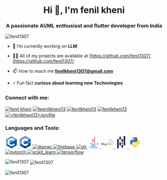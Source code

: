 <h1 align="center">Hi 👋, I'm fenil kheni</h1>
<h3 align="center">A passionate AI/ML enthusiast and flutter developer from India</h3>

<p align="left"> <img src="https://komarev.com/ghpvc/?username=fenil1307&label=Profile%20views&color=0e75b6&style=flat" alt="fenil1307" /> </p>

- 🔭 I’m currently working on **LLM**

- 👨‍💻 All of my projects are available at [https://github.com/fenil1307](https://github.com/fenil1307)

- 📫 How to reach me **fenilkheni1307@gmail.com**

- ⚡ Fun fact **curious about learning new Technologies**

<h3 align="left">Connect with me:</h3>
<p align="left">
<a href="https://linkedin.com/in/fenil kheni" target="blank"><img align="center" src="https://raw.githubusercontent.com/rahuldkjain/github-profile-readme-generator/master/src/images/icons/Social/linked-in-alt.svg" alt="fenil kheni" height="30" width="40" /></a>
<a href="https://www.hackerrank.com/fewnilkheni13" target="blank"><img align="center" src="https://raw.githubusercontent.com/rahuldkjain/github-profile-readme-generator/master/src/images/icons/Social/hackerrank.svg" alt="fewnilkheni13" height="30" width="40" /></a>
<a href="https://codeforces.com/profile/fenilkheni13" target="blank"><img align="center" src="https://raw.githubusercontent.com/rahuldkjain/github-profile-readme-generator/master/src/images/icons/Social/codeforces.svg" alt="fenilkheni13" height="30" width="40" /></a>
<a href="https://www.leetcode.com/fenilkheni13" target="blank"><img align="center" src="https://raw.githubusercontent.com/rahuldkjain/github-profile-readme-generator/master/src/images/icons/Social/leet-code.svg" alt="fenilkheni13" height="30" width="40" /></a>
<a href="https://auth.geeksforgeeks.org/user/<fenilkheni13>/profile" target="blank"><img align="center" src="https://raw.githubusercontent.com/rahuldkjain/github-profile-readme-generator/master/src/images/icons/Social/geeks-for-geeks.svg" alt="<fenilkheni13>/profile" height="30" width="40" /></a>
</p>

<h3 align="left">Languages and Tools:</h3>
<p align="left"> <a href="https://www.cprogramming.com/" target="_blank" rel="noreferrer"> <img src="https://raw.githubusercontent.com/devicons/devicon/master/icons/c/c-original.svg" alt="c" width="40" height="40"/> </a> <a href="https://www.w3schools.com/cpp/" target="_blank" rel="noreferrer"> <img src="https://raw.githubusercontent.com/devicons/devicon/master/icons/cplusplus/cplusplus-original.svg" alt="cplusplus" width="40" height="40"/> </a> <a href="https://www.djangoproject.com/" target="_blank" rel="noreferrer"> <img src="https://cdn.worldvectorlogo.com/logos/django.svg" alt="django" width="40" height="40"/> </a> <a href="https://firebase.google.com/" target="_blank" rel="noreferrer"> <img src="https://www.vectorlogo.zone/logos/firebase/firebase-icon.svg" alt="firebase" width="40" height="40"/> </a> <a href="https://git-scm.com/" target="_blank" rel="noreferrer"> <img src="https://www.vectorlogo.zone/logos/git-scm/git-scm-icon.svg" alt="git" width="40" height="40"/> </a> <a href="https://www.java.com" target="_blank" rel="noreferrer"> <img src="https://raw.githubusercontent.com/devicons/devicon/master/icons/java/java-original.svg" alt="java" width="40" height="40"/> </a> <a href="https://www.mysql.com/" target="_blank" rel="noreferrer"> <img src="https://raw.githubusercontent.com/devicons/devicon/master/icons/mysql/mysql-original-wordmark.svg" alt="mysql" width="40" height="40"/> </a> <a href="https://pandas.pydata.org/" target="_blank" rel="noreferrer"> <img src="https://raw.githubusercontent.com/devicons/devicon/2ae2a900d2f041da66e950e4d48052658d850630/icons/pandas/pandas-original.svg" alt="pandas" width="40" height="40"/> </a> <a href="https://www.python.org" target="_blank" rel="noreferrer"> <img src="https://raw.githubusercontent.com/devicons/devicon/master/icons/python/python-original.svg" alt="python" width="40" height="40"/> </a> <a href="https://pytorch.org/" target="_blank" rel="noreferrer"> <img src="https://www.vectorlogo.zone/logos/pytorch/pytorch-icon.svg" alt="pytorch" width="40" height="40"/> </a> <a href="https://scikit-learn.org/" target="_blank" rel="noreferrer"> <img src="https://upload.wikimedia.org/wikipedia/commons/0/05/Scikit_learn_logo_small.svg" alt="scikit_learn" width="40" height="40"/> </a> <a href="https://www.tensorflow.org" target="_blank" rel="noreferrer"> <img src="https://www.vectorlogo.zone/logos/tensorflow/tensorflow-icon.svg" alt="tensorflow" width="40" height="40"/> </a> </p>

<p><img align="left" src="https://github-readme-stats.vercel.app/api/top-langs?username=fenil1307&show_icons=true&locale=en&layout=compact" alt="fenil1307" /></p>

<p>&nbsp;<img align="center" src="https://github-readme-stats.vercel.app/api?username=fenil1307&show_icons=true&locale=en" alt="fenil1307" /></p>

<p><img align="center" src="https://github-readme-streak-stats.herokuapp.com/?user=fenil1307&" alt="fenil1307" /></p>
